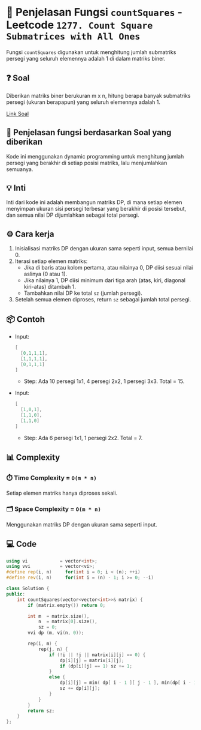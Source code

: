# 📝 Penjelasan Fungsi `countSquares` - Leetcode `1277. Count Square Submatrices with All Ones`

Fungsi `countSquares` digunakan untuk menghitung jumlah submatriks persegi yang seluruh elemennya adalah 1 di dalam matriks biner.

## ❓ Soal

Diberikan matriks biner berukuran m x n, hitung berapa banyak submatriks persegi (ukuran berapapun) yang seluruh elemennya adalah 1.

[Link Soal](https://leetcode.com/problems/count-square-submatrices-with-all-ones/submissions/1742259436/?envType=daily-question&envId=2025-08-20)

## 🔗 Penjelasan fungsi berdasarkan Soal yang diberikan

Kode ini menggunakan dynamic programming untuk menghitung jumlah persegi yang berakhir di setiap posisi matriks, lalu menjumlahkan semuanya.

## 💡 Inti

Inti dari kode ini adalah membangun matriks DP, di mana setiap elemen menyimpan ukuran sisi persegi terbesar yang berakhir di posisi tersebut, dan semua nilai DP dijumlahkan sebagai total persegi.

## ⚙️ Cara kerja

1. Inisialisasi matriks DP dengan ukuran sama seperti input, semua bernilai 0.
2. Iterasi setiap elemen matriks:
   - Jika di baris atau kolom pertama, atau nilainya 0, DP diisi sesuai nilai aslinya (0 atau 1).
   - Jika nilainya 1, DP diisi minimum dari tiga arah (atas, kiri, diagonal kiri-atas) ditambah 1.
   - Tambahkan nilai DP ke total `sz` (jumlah persegi).
3. Setelah semua elemen diproses, return `sz` sebagai jumlah total persegi.

## 📦 Contoh

- Input:
  
  ```powershell
  [
    [0,1,1,1],
    [1,1,1,1],
    [0,1,1,1]
  ]
  ```

  - Step: Ada 10 persegi 1x1, 4 persegi 2x2, 1 persegi 3x3. Total = 15.
- Input:
  
  ```powershell
  [
    [1,0,1],
    [1,1,0],
    [1,1,0]
  ]
  ```
  
  - Step: Ada 6 persegi 1x1, 1 persegi 2x2. Total = 7.

## 📊 Complexity

### ⏱️ Time Complexity = `O(m * n)`

Setiap elemen matriks hanya diproses sekali.

### 🗂️ Space Complexity = `O(m * n)`

Menggunakan matriks DP dengan ukuran sama seperti input.

## 💻 Code

```cpp []
using vi            = vector<int>;
using vvi           = vector<vi>;
#define rep(i, n)     for(int i = 0; i < (n); ++i)
#define rev(i, n)     for(int i = (n) - 1; i >= 0; --i)

class Solution {
public:
    int countSquares(vector<vector<int>>& matrix) {
        if (matrix.empty()) return 0;

        int m  = matrix.size(), 
            n  = matrix[0].size(), 
            sz = 0;
        vvi dp (m, vi(n, 0));

        rep(i, m) {
            rep(j, n) {
                if (!i || !j || matrix[i][j] == 0) {
                    dp[i][j] = matrix[i][j];
                    if (dp[i][j] == 1) sz += 1;
                }
                else {
                    dp[i][j] = min( dp[ i - 1 ][ j - 1 ], min(dp[ i - 1 ][ j ], dp[ i ][ j - 1 ])) + 1;
                    sz += dp[i][j];
                }
            }
        }
        return sz;
    }
};
```
